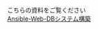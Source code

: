 こちらの資料をご覧ください  
[Ansible-Web-DBシステム構築](https://github.com/takuya-y/ansible-test/blob/master/Ansible-Web-DB%E3%82%B7%E3%82%B9%E3%83%86%E3%83%A0%E6%A7%8B%E7%AF%89.md)
